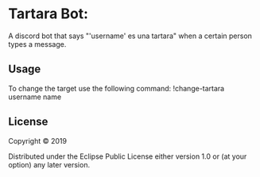 # Tartara Bot: 

A discord bot that says "'username' es una tartara" when a certain person types a message.

## Usage

To change the target use the following command: !change-tartara username name 

## License

Copyright © 2019 

Distributed under the Eclipse Public License either version 1.0 or (at
your option) any later version.

